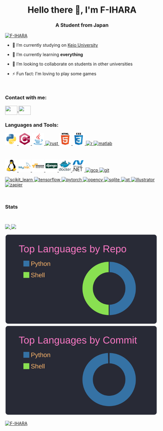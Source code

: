 <h1 align="center">Hello there 👋, I'm F-IHARA</h1>
<h3 align="center">A Student from Japan</h3>

<p align="left">
  <a href="https://github.com/F-IHARA/F-IHARA/">
    <img src="https://komarev.com/ghpvc/?username=F-IHARA&label=Profile%20views&color=0e75b6&style=flat" alt="F-IHARA"/>
  </a>
</p>

- 🔭 I’m currently studying on [Keio University](https://www.keio.ac.jp/)

- 🌱 I’m currently learning **everything**

- 👯 I’m looking to collaborate on students in other universities

- ⚡ Fun fact: I'm loving to play some games

</br>

### Contact with me:

<p align="left">
	<!-- <a href="https://twitter.com/" target="blank">
		<img align="center" src="https://raw.githubusercontent.com/rahuldkjain/github-profile-readme-generator/master/src/images/icons/Social/twitter.svg" alt="f" height="30" width="40" />
	</a> -->
  <a href="https://www.facebook.com/people/%E4%BA%95%E5%8E%9F%E5%8F%B2%E6%B8%A1/100067174536258/" target="blank">
		<img align="center" src="https://raw.githubusercontent.com/rahuldkjain/github-profile-readme-generator/master/src/images/icons/Social/facebook.svg" height="30" width="40" />
	</a>
	<a href="https://www.linkedin.com/in/%E5%8F%B2%E6%B8%A1-%E4%BA%95%E5%8E%9F-1aa520219/" target="blank">
		<img align="center" src="https://raw.githubusercontent.com/rahuldkjain/github-profile-readme-generator/master/src/images/icons/Social/linked-in-alt.svg" height="30" width="40" />
	</a>
</p>

### Languages and Tools:

<p align="left">
	<a href="https://www.python.org" target="_blank">
		<img src="https://raw.githubusercontent.com/devicons/devicon/master/icons/python/python-original.svg" alt="python" width="40" height="40" />
  </a>
	<a href="https://www.w3schools.com/cpp/" target="_blank">
		<img src="https://raw.githubusercontent.com/devicons/devicon/master/icons/cplusplus/cplusplus-original.svg" alt="cplusplus" width="40" height="40" />
	</a>
	<a href="https://www.java.com" target="_blank">
		<img src="https://raw.githubusercontent.com/devicons/devicon/master/icons/java/java-original.svg" alt="java" width="40" height="40" />
	</a>
  <a href="https://www.rust-lang.org/" target="_blank">
		<img src="https://www.vectorlogo.zone/logos/rust-lang/rust-lang-icon.svg" alt="rust" width="40" height="40" />
	</a>
  <a href="https://www.w3.org/html/" target="_blank">
		<img src="https://raw.githubusercontent.com/devicons/devicon/master/icons/html5/html5-original-wordmark.svg" alt="html5" width="40" height="40" />
	</a>
  <a href="https://www.w3schools.com/css/" target="_blank">
		<img src="https://raw.githubusercontent.com/devicons/devicon/master/icons/css3/css3-original-wordmark.svg" alt="css3" width="40" height="40" />
	</a>
  <a href="https://www.rstudio.com/" target="_blank">
		<img src="https://d33wubrfki0l68.cloudfront.net/dd8ddc34fe29a71c81183dbe3436cfabbb540e44/b7152/assets/img/rstudio-ball.svg" alt="r" width="40" height="40" />
	</a>
  <a href="https://mathworks.com/products/matlab.html" target="_blank">
		<img src="https://upload.wikimedia.org/wikipedia/commons/2/21/Matlab_Logo.png" alt="matlab" width="40" height="40" />
	</a>
</p>

</br >

<p align="left">
	<a href="https://www.linux.org/" target="_blank">
		<img src="https://raw.githubusercontent.com/devicons/devicon/master/icons/linux/linux-original.svg" alt="linux" width="40" height="40" />
	</a>
  <a href="https://www.mysql.com/" target="_blank">
		<img src="https://raw.githubusercontent.com/devicons/devicon/master/icons/mysql/mysql-original-wordmark.svg" alt="mysql" width="40" height="40" />
	</a>
	<a href="https://aws.amazon.com" target="_blank">
		<img src="https://raw.githubusercontent.com/devicons/devicon/master/icons/amazonwebservices/amazonwebservices-original-wordmark.svg" alt="aws" width="40" height="40" />
	</a>
	<a href="https://www.djangoproject.com/" target="_blank">
		<img src="https://raw.githubusercontent.com/devicons/devicon/master/icons/django/django-original.svg" alt="django" width="40" height="40" />
	</a>
	<a href="https://www.docker.com/" target="_blank">
		<img src="https://raw.githubusercontent.com/devicons/devicon/master/icons/docker/docker-original-wordmark.svg" alt="docker" width="40" height="40" />
	</a>
	<a href="https://dotnet.microsoft.com/" target="_blank">
		<img src="https://raw.githubusercontent.com/devicons/devicon/master/icons/dot-net/dot-net-original-wordmark.svg" alt="dotnet" width="40" height="40" />
	</a>
	<a href="https://cloud.google.com" target="_blank">
		<img src="https://www.vectorlogo.zone/logos/google_cloud/google_cloud-icon.svg" alt="gcp" width="40" height="40" />
	</a>
	<a href="https://git-scm.com/" target="_blank">
		<img src="https://www.vectorlogo.zone/logos/git-scm/git-scm-icon.svg" alt="git" width="40" height="40" />
	</a>
</p>

<p align="left">
	<a href="https://scikit-learn.org/" target="_blank">
		<img src="https://upload.wikimedia.org/wikipedia/commons/0/05/Scikit_learn_logo_small.svg" alt="scikit_learn" width="40" height="40" />
	</a>
  <a href="https://www.tensorflow.org" target="_blank">
		<img src="https://www.vectorlogo.zone/logos/tensorflow/tensorflow-icon.svg" alt="tensorflow" width="40" height="40" />
	</a>
  <a href="https://pytorch.org/" target="_blank">
		<img src="https://www.vectorlogo.zone/logos/pytorch/pytorch-icon.svg" alt="pytorch" width="40" height="40" />
	</a>
  <a href="https://opencv.org/" target="_blank">
		<img src="https://www.vectorlogo.zone/logos/opencv/opencv-icon.svg" alt="opencv" width="40" height="40" />
	</a>
	<a href="https://www.sqlite.org/" target="_blank">
		<img src="https://www.vectorlogo.zone/logos/sqlite/sqlite-icon.svg" alt="sqlite" width="40" height="40" />
	</a>
  <a href="https://www.qt.io/" target="_blank">
		<img src="https://upload.wikimedia.org/wikipedia/commons/0/0b/Qt_logo_2016.svg" alt="qt" width="40" height="40" />
	</a>
	<a href="https://www.adobe.com/in/products/illustrator.html" target="_blank">
		<img src="https://www.vectorlogo.zone/logos/adobe_illustrator/adobe_illustrator-icon.svg" alt="illustrator" width="40" height="40" />
	</a>
  <a href="https://zapier.com" target="_blank">
    <img src="https://www.vectorlogo.zone/logos/zapier/zapier-icon.svg" alt="zapier" width="40" height="40" />
  </a>
</p>
<br />

### Stats

</br>

<p align="left">
  <a href="https://github.com/anuraghazra/github-readme-stats">
    <img src="https://github-readme-stats.vercel.app/api/top-langs/?username=F-IHARA&layout=compact&theme=tokyonight">
  <a/>
  <a href="https://github.com/anuraghazra/github-readme-stats">
    <img src="https://github-readme-stats.vercel.app/api?username=F-IHARA&count_private=true&show_icons=true&theme=tokyonight">
  <a/>
</p>

<p align="left">
  <a href="https://github.com/vn7n24fzkq/github-profile-summary-cards">
    <img src="https://raw.githubusercontent.com/F-IHARA/F-IHARA/main/profile-summary-card-output/dracula/1-repos-per-language.svg">
  <a/>
  <a href="https://github.com/vn7n24fzkq/github-profile-summary-cards">
    <img src="https://raw.githubusercontent.com/F-IHARA/F-IHARA/main/profile-summary-card-output/dracula/2-most-commit-language.svg">
  <a/>
</p>

<p align="left">
	<a href="https://github.com/ryo-ma/github-profile-trophy">
		<img src="https://github-profile-trophy.vercel.app/?username=F-IHARA" alt="F-IHARA" />
	</a>
</p>
